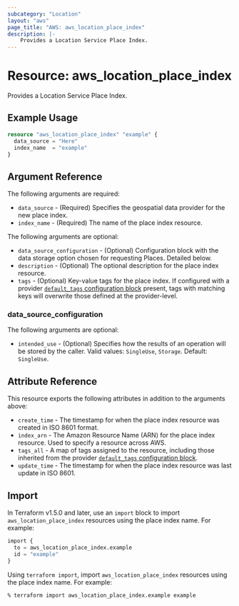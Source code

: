 ```yaml
---
subcategory: "Location"
layout: "aws"
page_title: "AWS: aws_location_place_index"
description: |-
    Provides a Location Service Place Index.
---
```


# Resource: aws_location_place_index

Provides a Location Service Place Index.

## Example Usage

```terraform
resource "aws_location_place_index" "example" {
  data_source = "Here"
  index_name  = "example"
}
```

## Argument Reference

The following arguments are required:

* `data_source` - (Required) Specifies the geospatial data provider for the new place index.
* `index_name` - (Required) The name of the place index resource.

The following arguments are optional:

* `data_source_configuration` - (Optional) Configuration block with the data storage option chosen for requesting Places. Detailed below.
* `description` - (Optional) The optional description for the place index resource.
* `tags` - (Optional) Key-value tags for the place index. If configured with a provider [`default_tags` configuration block](https://registry.terraform.io/providers/hashicorp/aws/latest/docs#default_tags-configuration-block) present, tags with matching keys will overwrite those defined at the provider-level.

### data_source_configuration

The following arguments are optional:

* `intended_use` - (Optional) Specifies how the results of an operation will be stored by the caller. Valid values: `SingleUse`, `Storage`. Default: `SingleUse`.

## Attribute Reference

This resource exports the following attributes in addition to the arguments above:

* `create_time` - The timestamp for when the place index resource was created in ISO 8601 format.
* `index_arn` - The Amazon Resource Name (ARN) for the place index resource. Used to specify a resource across AWS.
* `tags_all` - A map of tags assigned to the resource, including those inherited from the provider [`default_tags` configuration block](https://registry.terraform.io/providers/hashicorp/aws/latest/docs#default_tags-configuration-block).
* `update_time` - The timestamp for when the place index resource was last update in ISO 8601.

## Import

In Terraform v1.5.0 and later, use an `import` block to import `aws_location_place_index` resources using the place index name. For example:

```terraform
import {
  to = aws_location_place_index.example
  id = "example"
}
```

Using `terraform import`, import `aws_location_place_index` resources using the place index name. For example:

```console
% terraform import aws_location_place_index.example example
```
